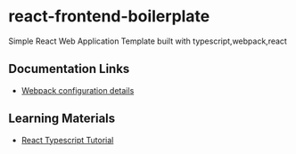 # react-frontend-boilerplate
Simple React Web Application Template built with typescript,webpack,react

## Documentation Links

- [Webpack configuration details](./doc/webpack.md)

## Learning Materials
- [React Typescript Tutorial](https://www.youtube.com/watch?v=Z5iWr6Srsj8)